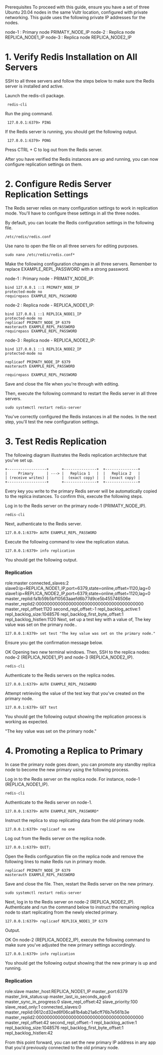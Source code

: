 Prerequisites
To proceed with this guide, ensure you have a set of three Ubuntu 20.04 nodes in the same Vultr location, configured with private networking. This guide uses the following private IP addresses for the nodes.

node-1 : Primary node PRIMATY_NODE_IP
node-2 : Replica node REPLICA_NODE1_IP
node-3 : Replica node REPLICA_NODE2_IP


# 1. Verify Redis Installation on All Servers
SSH to all three servers and follow the steps below to make sure the Redis server is installed and active.

Launch the redis-cli package.

     redis-cli
Run the ping command.

     127.0.0.1:6379> PING
If the Redis server is running, you should get the following output.

     127.0.0.1:6379> PONG
Press CTRL + C to log out from the Redis server.

After you have verified the Redis instances are up and running, you can now configure replication settings on them.


# 2. Configure Redis Server Replication Settings
The Redis server relies on many configuration settings to work in replication mode. You'll have to configure these settings in all the three nodes.

By default, you can locate the Redis configuration settings in the following file.

    /etc/redis/redis.conf
Use nano to open the file on all three servers for editing purposes.

    sudo nano /etc/redis/redis.conf*
Make the following configuration changes in all three servers. Remember to replace EXAMPLE_REPL_PASSWORD with a strong password.

node-1 : Primary node - PRIMATY_NODE_IP:

    bind 127.0.0.1 ::1 PRIMATY_NODE_IP
    protected-mode no
    requirepass EXAMPLE_REPL_PASSWORD

node-2 : Replica node - REPLICA_NODE1_IP:

    bind 127.0.0.1 ::1 REPLICA_NODE1_IP
    protected-mode no
    replicaof PRIMATY_NODE_IP 6379
    masterauth EXAMPLE_REPL_PASSWORD
    requirepass EXAMPLE_REPL_PASSWORD

node-3 : Replica node - REPLICA_NODE2_IP:

    bind 127.0.0.1 ::1 REPLICA_NODE2_IP
    protected-mode no

    replicaof PRIMATY_NODE_IP 6379
    masterauth EXAMPLE_REPL_PASSWORD

    requirepass EXAMPLE_REPL_PASSWORD
Save and close the file when you're through with editing.

Then, execute the following command to restart the Redis server in all three servers.

    sudo systemctl restart redis-server
You've correctly configured the Redis instances in all the nodes. In the next step, you'll test the new configuration settings.


# 3. Test Redis Replication
The following diagram illustrates the Redis replication architecture that you've set up.

    +------------------+      +---------------+  +---------------+
    |     Primary      | ---> |   Replica 1   |  |   Replica 2   |
    | (receive writes) |      |  (exact copy) |  |  (exact copy) |
    +------------------+      +---------------+  +---------------+
Every key you write to the primary Redis server will be automatically copied to the replica instances. To confirm this, execute the following steps.

Log in to the Redis server on the primary node-1 (PRIMATY_NODE_IP).

    redis-cli
Next, authenticate to the Redis server.

    127.0.0.1:6379> AUTH EXAMPLE_REPL_PASSWORD
Execute the following command to view the replication status.

    127.0.0.1:6379> info replication
You should get the following output.

 ### Replication
 role:master
 connected_slaves:2
 slave0:ip=REPLICA_NODE1_IP,port=6379,state=online,offset=1120,lag=0
 slave1:ip=REPLICA_NODE2_IP,port=6379,state=online,offset=1120,lag=0
 master_replid:fa1b59b5bf10563aaefd6b77d9ce5b455746506e
 master_replid2:0000000000000000000000000000000000000000
 master_repl_offset:1120
 second_repl_offset:-1
 repl_backlog_active:1
 repl_backlog_size:1048576
 repl_backlog_first_byte_offset:1
 repl_backlog_histlen:1120
Next, set up a test key with a value of, The key value was set on the primary node..

    127.0.0.1:6379> set test "The key value was set on the primary node."
Ensure you get the confirmation message below.

 OK
Opening two new terminal windows. Then, SSH to the replica nodes: node-2 (REPLICA_NODE1_IP) and node-3 (REPLICA_NODE2_IP).

    redis-cli
Authenticate to the Redis servers on the replica nodes.

    127.0.0.1:6379> AUTH EXAMPLE_REPL_PASSWORD
Attempt retrieving the value of the test key that you've created on the primary node.

    127.0.0.1:6379> GET test
You should get the following output showing the replication process is working as expected.

 "The key value was set on the primary node."


# 4. Promoting a Replica to Primary
In case the primary node goes down, you can promote any standby replica node to become the new primary using the following process.

Log in to the Redis server on the replica node. For instance, node-1 (REPLICA_NODE1_IP).

    redis-cli
Authenticate to the Redis server on node-1.

    127.0.0.1:6379> AUTH EXAMPLE_REPL_PASSWORD*
Instruct the replica to stop replicating data from the old primary node.

    127.0.0.1:6379> replicaof no one
Log out from the Redis server on the replica node.

    127.0.0.1:6379> QUIT;
Open the Redis configuration file on the replica node and remove the following lines to make Redis run in primary mode.

    replicaof PRIMATY_NODE_IP 6379
    masterauth EXAMPLE_REPL_PASSWORD
Save and close the file. Then, restart the Redis server on the new primary.

    sudo systemctl restart redis-server
Next, log in to the Redis server on node-2 (REPLICA_NODE2_IP). Authenticate and run the command below to instruct the remaining replica node to start replicating from the newly elected primary.

    127.0.0.1:6379> replicaof REPLICA_NODE1_IP 6379
Output.

 OK
On node-2 (REPLICA_NODE2_IP), execute the following command to make sure you've adjusted the new primary settings accordingly.

    127.0.0.1:6379> info replication
You should get the following output showing that the new primary is up and running.

 ### Replication
 role:slave
 master_host:REPLICA_NODE1_IP
 master_port:6379
 master_link_status:up
 master_last_io_seconds_ago:6
 master_sync_in_progress:0
 slave_repl_offset:42
 slave_priority:100
 slave_read_only:1
 connected_slaves:0
 master_replid:0612cd32ed6f06ca81b4ab21a6cff76b7e561b3e
 master_replid2:0000000000000000000000000000000000000000
 master_repl_offset:42
 second_repl_offset:-1
 repl_backlog_active:1
 repl_backlog_size:1048576
 repl_backlog_first_byte_offset:1
 repl_backlog_histlen:42

From this point forward, you can set the new primary IP address in any app that you'd previously connected to the old primary node.

